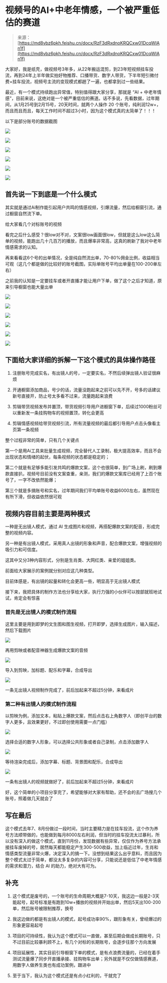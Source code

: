 # 视频号的AI+中老年情感，一个被严重低估的赛道

> 来源：[https://md8vbz6pkh.feishu.cn/docx/RzF3dRxdnoKRQCxw01DcqWIAn1f](https://md8vbz6pkh.feishu.cn/docx/RzF3dRxdnoKRQCxw01DcqWIAn1f)

大家好，我是纸壳，做视频号3年多，从22年搬运混剪，到23年短视频挂车投流，再到24年上半年做实拍好物推荐、口播带货、数字人带货，下半年短引微付费+挂车投流，视频号主流的变现模式都趟了一遍，也都拿到过一些结果。

最近，有一个模式持续跑出异常值，特别值得跟大家分享，那就是 “AI + 中老年情感”，目前来说，这绝对是一个被严重低估的赛道。话不多说，先看数据，过年期间，从1月25号到2月15号，20天时间，就两个人操作 20 个账号，纯利润12w+，而且而且而且，每天工作时间不超过3小时，因为这个模式真的太简单了！！！

以下是部分账号的数据截图

![](img/5d096d065d16e9e65511fbfa6132a471.png)

![](img/c2d45f03e204e0d2f5942b6bf6e45856.png)

![](img/79cf10ad1b150b13ff34e5e4d317e912.png)

![](img/51815211a80c0e12745418417e346518.png)

![](img/808a31db896ac9a7642a023d77fa5968.png)

![](img/85a003e3aabf571a749038b597970779.png)

## 首先说一下到底是一个什么模式

其实就是通过Ai制作能引起用户共鸣的情感视频，引爆流量，然后给橱窗引流，通过橱窗自然流下单。

给大家看几个对标账号的视频

看完之后什么感受？很low对不对，文案很low画面很low，但就是这么low这么简单的视频，能跑出几十几百万的播放，而且爆率非常高，这真的刷新了我对中老年情感需求的认知。

再来看看这6个号的出单情况，全是纯自然流出单，70-80%佣金比例，收益相当可观（这几个都是做的比较好的账号截图，实际单账号平均出单量在100-200单左右）

之前我的认知是一定要挂车或者开直播才能让用户下单，做了这个之后才知道，原来引导橱窗也能大量出单

![](img/49cdb14a3a56438e0f5611b4a410efae.png)

![](img/10f1e39a5a8f4607a2be3ed8f34fe263.png)

![](img/15ad6080c17c663027233c39437bf8b7.png)

![](img/61f7fd895ef81cfb0cbab83719f8a2a8.png)

![](img/c42660537d2f16a34ee0407fed54e83c.png)

![](img/e1c05637427996776521a3489a8bdcbd.png)

## 下面给大家详细的拆解一下这个模式的具体操作路径

1.  注册账号完成实名，有出镜人的号，一定要实名，不然后续弹出镜人验证很麻烦

1.  开通橱窗添加商品，号少的话，流量没跑起来之前可以先不开，号多的话建议新号直接开，防止号太多看不过来，流量跑起来浪费

1.  剪辑带货视频发布并置顶，带货视频引导用户进橱窗下单，后续过1000粉丝可以重新发一条挂购物车的视频置顶，转化会更高

1.  剪辑情感视频给带货视频引流，所有流量视频的最后都引导用户点击头像看主页第一条视频

整个过程非常的简单，只有几个关键点

第一个是用Ai工具来批量生成视频，完全替代人工录制，极大提高效率，而且不会出现状态和情绪的起伏，每条视频的状态都是稳定的；

第二个就是有足够多能引发共鸣的爆款文案，这个也很简单，到广场上刷，刷到爆款直接扒，视频号目前没有文案查重，亲测，我们的爆款文案库已经用了上百个账号了，一字不改依然能爆；

第三个就是多搞账号和实名，过年期间我们平均单账号收益6000左右，虽然现在有所下滑，但收益依然很可观

## 视频内容目前主要是两种模式

一种是无出镜人模式，通过 AI 生成图片和视频，再搭配爆款文案的配音，形成完整的视频内容。

另一种是有出镜人模式，采用真人出镜的形象和声音，配合爆款文案，增强视频的吸引力和可信度。

这其中又分3种内容形式，分别是生肖类、大网红类、亲爱的姐姐类。

前面给大家展示的案例就分别对应这几种类型。

目前体感是，有出镜的起量和转化会更高一些，明显高于无出镜人模式

接下来，我把具体的制作方法也分享给大家，执行力强的小伙伴可以按部就班地试试，肯定会有惊喜

### 首先是无出镜人的模式制作流程

这里主要是用到即梦的文生图和图生视频，打开即梦，选择生成图片，输入描述，然后下载图片

![](img/855bdc511b4b39d481e5a9c0a053c42f.png)

再用剪映或者配音神器生成爆款文案的音频

![](img/b9bc88e96518e9f5510abb97abfe9c37.png)

导入到剪映，加标题、配乐和字幕，合成导出

![](img/219fd871fb49576b0d976a1893a94999.png)

一条无出镜人视频制作完成了，前后加起来不超过5分钟，来看成片

### 第二种有出镜人的模式制作流程

以剪映为例，添加文本，粘贴上爆款文案，然后点击右上角数字人（即创平台的数字人更多，且效果更好，不过即创使用需要一点门槛）

![](img/abaf7063d161d17ced0aff1b0d8f1f65.png)

选择合适的数字人形象，可以选择公共形象或者自己录制，点击添加数字人

![](img/cc816c640503537ff423ba1e1ae5ee94.png)

等待渲染完成后，添加字幕、标题、背景图和配乐，合成导出

![](img/aa0d5f2c0bd68f519668fea0325828a8.png)

一条有出镜人的视频就做好了，前后加起来不超过5分钟，来看成片

好，这个简单的小项目分享完了，希望能够对大家有帮助，还不会的去广场搜几个账号，照着做几天就会了

## 写在最后

这个模式去年7、8月份做过一段时间，当时主要精力是在挂车投流，这个作为养号方法顺带做的，也能做到每月8000左右利润，但当时的挂车投流太过暴利，所以没有深入的做这个模式，直到11月份，发现数据有些异常，仅仅作为养号方法承接挂车废掉的号，居然每天都能稳定产生300-500收益，加上临近过年，生肖和情感类型流量非常火爆，决定深入的搞一下。没想到结果这么出乎意料，而且因为整个模式太过于简单，都没太多复杂的内容可分享，只能说还是低估了中老年情感的需求和潜力，结合 AI 的助力，绝对大有可为。

## 补充

1.  这个模式是废号的，一个账号的生命周期大概是7-10天，我这边一般是2-3天能起号，起号标准是有跑到10w+播放的视频并开始出单，然后5天出100-200单，然后账号被限制推荐，换号

1.  我这边做的都是有出镜人的模式，起号成功率90%，跟形象有关，曾经爆过的形象更容易起号

1.  项目的可持续性，我认为这个模式可以一直做，甚至后期会做成长期账号，只不过目前比较暴利顾不上，有几个对标的长期账号，会逐步往那个方向发展

1.  项目延展性，其实目前引导橱窗下单的模式，是有点浪费流量的，已经在着手测试流量爆了同步开直播承接、挂购物车出单；另外就是不仅仅做情感赛道，用数字人做养生类也有成功案例，跟进中

1.  至于当下，我认为这个模式还是有点小红利的，干就完了